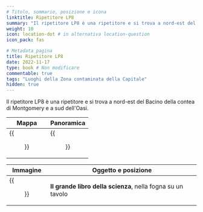 ```yaml
---
# Titolo, sommario, posizione e icona
linktitle: Ripetitore LP8
summary: "Il ripetitore LP8 è una ripetitore e si trova a nord-est del Bacino della contea di Montgomery e a sud dell'Oasi."
weight: 10
icon: location-dot # in alternativa location-question
icon_pack: fas

# Metadata pagina
title: Ripetitore LP8
date: 2022-11-17
type: book # Non modificare
commentable: true
tags: "Luoghi della Zona contaminata della Capitale"
hidden: true
---
```




Il ripetitore LP8 è una ripetitore e si trova a nord-est del Bacino della contea di Montgomery e a sud dell'Oasi.

| Mappa                              | Panoramica                                  |
| ---------------------------------- | ------------------------------------------- |
| {{<figure src="BT_LP8_loc.webp">}} | {{<figure src="Broadcast_Tower_LP8.webp">}} |

| Immagine                                                        | Oggetto e posizione                                         |
| --------------------------------------------------------------- | ----------------------------------------------------------- |
| {{<figure src="Signal_Echo_Foxtrot_Big_Book_of_Science.webp">}} | **Il grande libro della scienza**, nella fogna su un tavolo |

